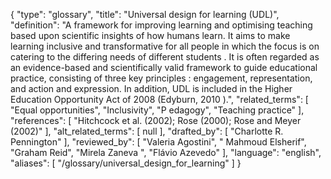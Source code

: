 {
    "type": "glossary",
    "title": "Universal design for learning (UDL)",
    "definition": "A framework for improving learning and optimising teaching based upon scientific insights of how humans learn. It aims to make learning inclusive and transformative for all people in which the focus is on catering to the differing needs of different students . It is often regarded as an evidence-based and scientifically valid framework to guide educational practice, consisting of three key principles : engagement, representation, and action and expression. In addition, UDL is included in the Higher Education Opportunity Act of 2008 (Edyburn, 2010 ).",
    "related_terms": [
        "Equal opportunities",
        "Inclusivity",
        "P edagogy",
        "Teaching practice"
    ],
    "references": [
        "Hitchcock et al. (2002); Rose (2000); Rose and Meyer (2002)"
    ],
    "alt_related_terms": [
        null
    ],
    "drafted_by": [
        "Charlotte R. Pennington"
    ],
    "reviewed_by": [
        "Valeria Agostini",
        " Mahmoud Elsherif",
        "Graham Reid",
        "Mirela Zaneva ",
        "Flávio Azevedo"
    ],
    "language": "english",
    "aliases": [
        "/glossary/universal_design_for_learning"
    ]
}